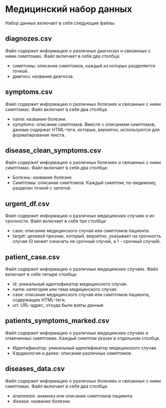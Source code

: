 # Медицинский набор данных
Набор данных включает в себя следующие файлы:

## diagnozes.csv
Файл содержит информацию о различных диагнозах и связанных с ними симптомах. Файл включает в себя два столбца:

- симптомы: описание симптомов, каждый из которых разделяется точкой.
- диагноз: название диагноза.

## symptoms.csv
Файл содержит информацию о различных болезнях и связанных с ними симптомах. Файл включает в себя два столбца:

- name: название болезни.
- symptoms: описание симптомов. Вместе с описанием симптомов, данные содержат HTML-теги, которые, вероятно, используются для форматирования текста.

## disease_clean_symptoms.csv
Файл содержит информацию о различных болезнях и связанных с ними симптомах. Файл включает в себя два столбца:

- Болезнь: название болезни.
- Симптомы: описание симптомов. Каждый симптом, по-видимому, разделен точкой с запятой.

## urgent_df.csv
Файл содержит информацию о различных медицинских случаях и их срочности. Файл включает в себя три столбца:

- case: описание медицинского случая или симптомов пациента.
- target: целевой признак, который, вероятно, указывает на срочность случая (0 может означать не срочный случай, а 1 - срочный случай).

## patient_case.csv
Файл содержит информацию о различных медицинских случаях. Файл включает в себя четыре столбца:

- id: уникальный идентификатор медицинского случая.
- name: категория или тема медицинского случая.
- case: описание медицинского случая или симптомов пациента, содержащее HTML-теги.
- url: URL-адрес, откуда были взяты данные.


## patients_symptoms_marked.csv
Файл содержит информацию о различных медицинских случаях и отмеченных симптомах. Каждый симптом указан в отдельном столбце.

- Идентификатор: уникальный идентификатор медицинского случая.
- Кардиология и далее: описания различных симптомов.

## diseases_data.csv
Файл содержит информацию о различных болезнях и связанных с ними симптомах. Файл включает в себя два столбца:

- anamnesis: анамнез или описание симптомов пациента.
- disease: название болезни.
